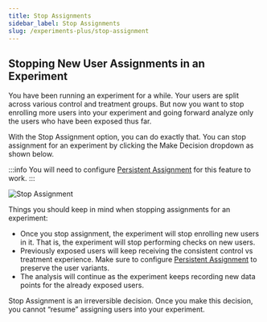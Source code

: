 ```yaml
---
title: Stop Assignments
sidebar_label: Stop Assignments
slug: /experiments-plus/stop-assignment
---
```



## Stopping New User Assignments in an Experiment

You have been running an experiment for a while. Your users are split across various control and treatment groups. But now you want to stop enrolling more users into your experiment and going forward analyze only the users who have been exposed thus far.

With the Stop Assignment option, you can do exactly that. You can stop assignment for an experiment by clicking the Make Decision dropdown as shown below.

:::info 
You will need to configure [Persistent Assignment](https://docs.statsig.com/server/concepts/persistent_assignment) for this feature to work.
:::

![Stop Assignment](/img/pause_assignment.png)


Things you should keep in mind when stopping assignments for an experiment:
- Once you stop assignment, the experiment will stop enrolling new users in it. That is, the experiment will stop performing checks on new users.
- Previously exposed users will keep receiving the consistent control vs treatment experience. Make sure to configure [Persistent Assignment](https://docs.statsig.com/server/concepts/persistent_assignment) to preserve the user variants.
- The analysis will continue as the experiment keeps recording new data points for the already exposed users.

Stop Assignment is an irreversible decision. Once you make this decision, you cannot “resume” assigning users into your experiment.